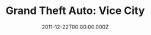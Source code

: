 ---
title: "Grand Theft Auto: Vice City"
date: 2011-12-22T00:00:00.000Z
permalink: /almanac/games/2011-12-22-grand-theft-auto-vice-city/index.html
platform: PS2
rating: 3
giantbombid: 17036
giantbomburl: https://www.giantbomb.com/grand-theft-auto-vice-city/3030-17036/
---